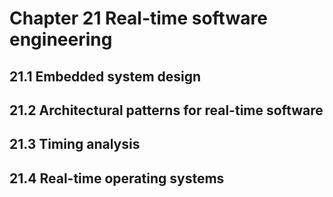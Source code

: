 # Chapter 21 Real-time software engineering


## 21.1 Embedded system design



## 21.2 Architectural patterns for real-time software



## 21.3 Timing analysis



## 21.4 Real-time operating systems



